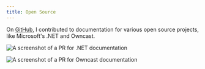 ```yaml
---
title: Open Source
---
```


On [GitHub](https://github.com/samwherever), I contributed to documentation for various open source projects, like Microsoft's .NET and Owncast.

![A screenshot of a PR for .NET documentation](../assets/open-source-dotnet.png)

![A screenshot of a PR for Owncast documentation](../assets/open-source-owncast.png)


